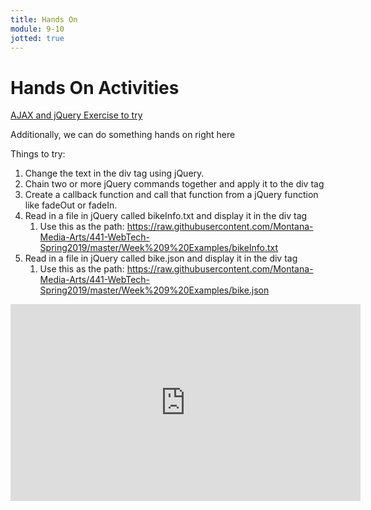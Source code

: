 ```yaml
---
title: Hands On
module: 9-10
jotted: true
---
```


# Hands On Activities

[AJAX and jQuery Exercise to try](https://www.teaching-materials.org/ajax/exercise_ajax)

Additionally, we can do something hands on right here

<div id="jotted-demo-1" class="jotted-theme-stacked"></div>

<script>
    new Jotted(document.querySelector("#jotted-demo-1"), {
    files: [
        {
            type: "js",
            hide: false,
            url:"https://raw.githubusercontent.com/Montana-Media-Arts/441-WebTech-Spring2019/master/Week%209%20Examples/handsonscript.js"
        },
        {
            type: "html",
            hide: false,
            url:"https://raw.githubusercontent.com/Montana-Media-Arts/441-WebTech-Spring2019/master/Week%209%20Examples/HandsOnExample.html"

    }],
    showBlank: false,
    showResult: true,
    runScripts: true,
    plugins: [
        { name: 'ace', options: { "maxLines": 100, "Lines": 100 } },
        // { name: 'console', options: { autoClear: true } },
    ]
});
</script>

Things to try:

1. Change the text in the div tag using jQuery.
2. Chain two or more jQuery commands together and apply it to the div tag
3. Create a callback function and call that function from a jQuery function like fadeOut or fadeIn.
4. Read in a file in jQuery called bikeInfo.txt and display it in the div tag
   1. Use this as the path: https://raw.githubusercontent.com/Montana-Media-Arts/441-WebTech-Spring2019/master/Week%209%20Examples/bikeInfo.txt
5. Read in a file in jQuery called bike.json and display it in the div tag
   1. Use this as the path: https://raw.githubusercontent.com/Montana-Media-Arts/441-WebTech-Spring2019/master/Week%209%20Examples/bike.json


<iframe width="560" height="315" src="https://www.youtube.com/embed/gGr5KaucfTE" frameborder="0" allow="accelerometer; autoplay; encrypted-media; gyroscope; picture-in-picture" allowfullscreen></iframe>